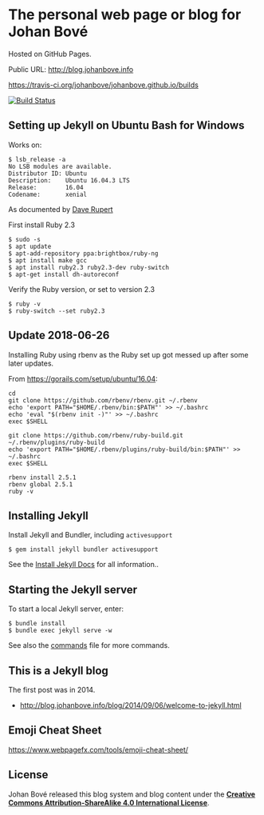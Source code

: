 # The personal web page or blog for Johan Bové

Hosted on GitHub Pages.

Public URL: <http://blog.johanbove.info>

<https://travis-ci.org/johanbove/johanbove.github.io/builds>

[![Build Status](https://travis-ci.org/johanbove/johanbove.github.io.svg?branch=master)](https://travis-ci.org/johanbove/johanbove.github.io)

## Setting up Jekyll on Ubuntu Bash for Windows

Works on:

```
$ lsb_release -a
No LSB modules are available.
Distributor ID: Ubuntu
Description:    Ubuntu 16.04.3 LTS
Release:        16.04
Codename:       xenial
```

As documented by [Dave Rupert](https://daverupert.com/2016/04/jekyll-on-windows-with-bash/)

First install Ruby 2.3

```
$ sudo -s
$ apt update
$ apt-add-repository ppa:brightbox/ruby-ng
$ apt install make gcc
$ apt install ruby2.3 ruby2.3-dev ruby-switch
$ apt-get install dh-autoreconf
```

Verify the Ruby version, or set to version 2.3

```
$ ruby -v
$ ruby-switch --set ruby2.3
```

## Update 2018-06-26

Installing Ruby using rbenv as the Ruby set up got messed up after some later updates.

From <https://gorails.com/setup/ubuntu/16.04>:

```
cd
git clone https://github.com/rbenv/rbenv.git ~/.rbenv
echo 'export PATH="$HOME/.rbenv/bin:$PATH"' >> ~/.bashrc
echo 'eval "$(rbenv init -)"' >> ~/.bashrc
exec $SHELL

git clone https://github.com/rbenv/ruby-build.git ~/.rbenv/plugins/ruby-build
echo 'export PATH="$HOME/.rbenv/plugins/ruby-build/bin:$PATH"' >> ~/.bashrc
exec $SHELL

rbenv install 2.5.1
rbenv global 2.5.1
ruby -v
```

## Installing Jekyll

Install Jekyll and Bundler, including `activesupport`

```
$ gem install jekyll bundler activesupport
```

See the [Install Jekyll Docs](https://jekyllrb.com/docs/installation/) for all information..


## Starting the Jekyll server

To start a local Jekyll server, enter:

```
$ bundle install
$ bundle exec jekyll serve -w
```

See also the [commands](commands.md) file for more commands.


## This is a Jekyll blog

The first post was in 2014.

- <http://blog.johanbove.info/blog/2014/09/06/welcome-to-jekyll.html>

## Emoji Cheat Sheet

<https://www.webpagefx.com/tools/emoji-cheat-sheet/>

## License

Johan Bové released this blog system and blog content under the **[Creative Commons Attribution-ShareAlike 4.0 International License](https://creativecommons.org/licenses/by-sa/4.0/)**.
